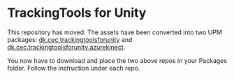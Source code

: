 # TrackingTools for Unity

This repository has moved. The assets have been converted into two UPM packages: [dk.cec.trackingtoolsforunity](https://github.com/cecarlsen/dk.cec.trackingtoolsforunity) and [dk.cec.trackingtoolsforunity.azurekinect](https://github.com/cecarlsen/dk.cec.trackingtoolsforunity.azurekinect).

You now have to download and place the two above repos in your Packages folder. Follow the instruction under each repo.